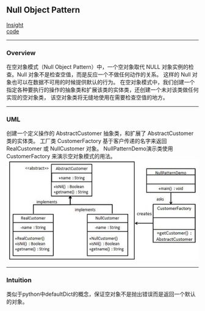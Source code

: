 ## Null Object Pattern
[Insight](https://www.runoob.com/design-pattern/null-object-pattern.html)  
[code](https://github.com/wan-h/BrainpowerCode/blob/master/DesignPatterns/NullObjectPattern.py)

---
### Overview  
在空对象模式（Null Object Pattern）中，一个空对象取代 NULL 对象实例的检查。Null 对象不是检查空值，而是反应一个不做任何动作的关系。
这样的 Null 对象也可以在数据不可用的时候提供默认的行为。
在空对象模式中，我们创建一个指定各种要执行的操作的抽象类和扩展该类的实体类，还创建一个未对该类做任何实现的空对象类，
该空对象类将无缝地使用在需要检查空值的地方。

---
### UML  
创建一个定义操作的 AbstractCustomer 抽象类，和扩展了 AbstractCustomer 类的实体类。
工厂类 CustomerFactory 基于客户传递的名字来返回 RealCustomer 或 NullCustomer 对象。
NullPatternDemo演示类使用 CustomerFactory 来演示空对象模式的用法。  
![](src/UML_0.png)  

---
### Intuition  
类似于python中defaultDict的概念，保证空对象不是抛出错误而是返回一个默认的对象。